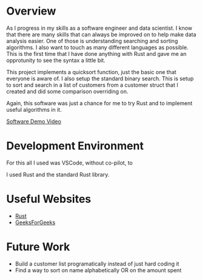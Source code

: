 # Overview

As I progress in my skills as a software engineer and data scientist. I know that there are many skills that can always be improved on to help make data analysis easier. One of those is understanding searching and sorting algorithms. I also want to touch as many different languages as possible. This is the first time that I have done anything with Rust and gave me an opprotunity to see the syntax a little bit.

This project implements a quicksort function, just the basic one that everyone is aware of. I also setup the standard binary search. This is setup to sort and search in a list of customers from a customer struct that I created and did some comparison overriding on.

Again, this software was just a chance for me to try Rust and to implement useful algorithms in it.

[Software Demo Video](http://youtube.link.goes.here)

# Development Environment

For this all I used was VSCode, without co-pilot, to 

I used Rust and the standard Rust library.

# Useful Websites

- [Rust](https://www.rust-lang.org/tools/install)
- [GeeksForGeeks](geeksforgeeks.org)

# Future Work

- Build a customer list programatically instead of just hard coding it
- Find a way to sort on name alphabetically OR on the amount spent